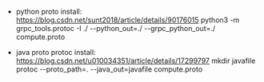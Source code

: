 - python proto
    install: https://blog.csdn.net/sunt2018/article/details/90176015
    python3 -m grpc_tools.protoc -I ./ --python_out=./ --grpc_python_out=./ compute.proto

- java proto
    protoc install: https://blog.csdn.net/u010034351/article/details/17299797
    mkdir javafile
    protoc --proto_path=. --java_out=javafile compute.proto
